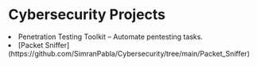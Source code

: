 # Cybersecurity Projects
<li> Penetration Testing Toolkit – Automate pentesting tasks.</li>
<li> [Packet Sniffer] (https://github.com/SimranPabla/Cybersecurity/tree/main/Packet_Sniffer) </li>
